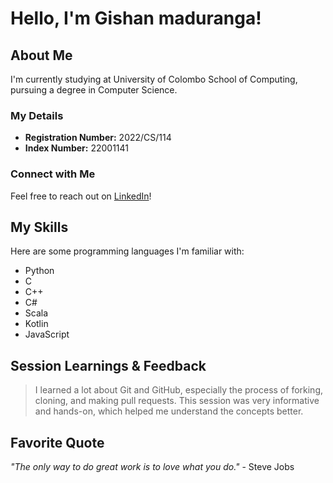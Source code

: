 # Hello, I'm Gishan maduranga!

## About Me

I'm currently studying at University of Colombo School of Computing, pursuing a degree in Computer Science.

### My Details

- **Registration Number:** 2022/CS/114
- **Index Number:** 22001141

### Connect with Me

Feel free to reach out on [LinkedIn](www.linkedin.com/in/gishan-maduranga)!

## My Skills

Here are some programming languages I'm familiar with:
- Python
- C
- C++
- C#
- Scala
- Kotlin
- JavaScript

## Session Learnings & Feedback

> I learned a lot about Git and GitHub, especially the process of forking, cloning, and making pull requests. This session was very informative and hands-on, which helped me understand the concepts better.

## Favorite Quote

_"The only way to do great work is to love what you do."_ - Steve Jobs
